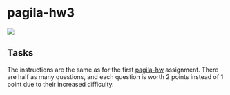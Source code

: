 # pagila-hw3
[![](https://github.com/yurynamgung/pagila-hw3/workflows/tests/badge.svg)](https://github.com/yurynamgung/pagila-hw3/actions?query=workflow%3Atests)

## Tasks

The instructions are the same as for the first [pagila-hw](https://github.com/mikeizbicki/pagila-hw) assignment.
There are half as many questions, and each question is worth 2 points instead of 1 point due to their increased difficulty.

